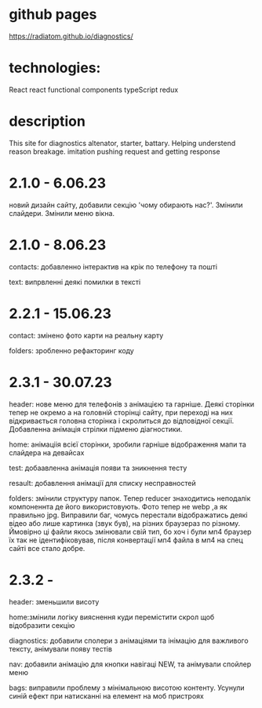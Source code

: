# github pages
https://radiatom.github.io/diagnostics/

# technologies:

React
react functional components
typeScript
redux


# description
This site for diagnostics altenator, starter, battary. Helping understend reason breakage.
imitation pushing request and getting  response

# 2.1.0 - 6.06.23
новий дизайн сайту, добавили секцію 'чому обирають нас?'. Змінили слайдери. Змінили меню вікна.

# 2.1.0 - 8.06.23
contacts: добавленно інтерактив на крік по телефону та пошті

text: випрвленні деякі помилки в тексті

# 2.2.1 - 15.06.23
contact: змінено фото карти на реальну карту

folders: зробленно рефакторинг коду

# 2.3.1 - 30.07.23
header: нове меню для телефонів з анімацією та гарніше. Деякі сторінки тепер не окремо а на головній сторінці сайту, при переході на них відкривається головна сторінка і скролиться до відповідної секції. Добавленна анімація стрілки підменю діагностики.

home: анімаціія всієї сторінки, зробили гарніше відображення мапи та слайдера на девайсах

test: добаавленна анімація появи та зникнення тесту

resault: добавлення анімації для списку несправностей

folders: змінили структуру папок. Тепер reducer знаходитись неподалік компоненнта де його використовують. Фото тепер не webp ,а як правильно jpg. Виправили баг, чомусь перестали відображатись деякі відео або лише картинка (звук був), на різних браузераз по різному. Ймовірно ці файли якось змінювали свій тип, бо хоч і були мп4 браузер їх так не ідентифіковував, після конвертації мп4 файла в мп4 на спец сайті все стало добре.

# 2.3.2 - 
header: зменьшили висоту

home:змінили логіку вияснення куди перемістити скрол щоб відобразити секцію

diagnostics: добавили сполери з анімаціями та інімацію для важливого тексту, анімували появу тестів

nav: добавили анімацію для кнопки навігаці NEW, та анімували спойлер меню

bags: виправили проблему з мінімальною висотою контенту. Усунули синій ефект при натисканні на елемент на моб пристроях
